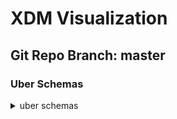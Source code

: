 # XDM Visualization
## Git Repo Branch: master
### Uber Schemas
<details>
<summary>uber schemas</summary>
<ul>
<li>[uberschemas.product-generated](http://opensource.adobe.com/xdmVisualization/prod/master/uberschemas.product-generated.html)<br/></li>
<li>[uberschemas.product-generated](http://opensource.adobe.com/xdmVisualization/prod/master/uberschemas.product-generated.html)<br/></li>
</ul>

</details>
